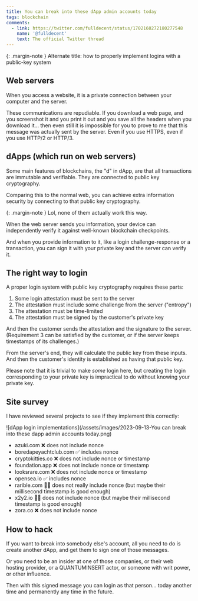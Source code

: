```yaml
---
title: You can break into these dApp admin accounts today
tags: blockchain
comments:
  - link: https://twitter.com/fulldecent/status/1702160272180277548
    name: '@fulldecent'
    text: The official Twitter thread
---
```


{: .margin-note }
Alternate title: how to properly implement logins with a public-key system

## Web servers

When you access a website, it is a private connection between your computer and the server.

These communications are repudiable. If you download a web page, and you screenshot it and you print it out and you save all the headers when you download it... then even still it is impossible for you to prove to me that this message was actually sent by the server. Even if you use HTTPS, even if you use HTTP/2 or HTTP/3.

## dApps (which run on web servers)

Some main features of blockchains, the "d" in dApp, are that all transactions are immutable and verifiable. They are connected to public key cryptography.

Comparing this to the normal web, you can achieve extra information security by connecting to that public key cryptography.

{: .margin-note }
Lol, none of them actually work this way.

When the web server sends you information, your device can independently verify it against well-known blockchain checkpoints.

And when you provide information to it, like a login challenge-response or a transaction, you can sign it with your private key and the server can verify it.

## The right way to login

A proper login system with public key cryptography requires these parts:

1. Some login attestation must be sent to the server
2. The attestation must include some challenge from the server ("entropy")
3. The attestation must be time-limited
4. The attestation must be signed by the customer's private key

And then the customer sends the attestation and the signature to the server. (Requirement 3 can be satisfied by the customer, or if the server keeps timestamps of its challenges.)

From the server's end, they will calculate the public key from these inputs. And then the customer's identity is established as having that public key.

Please note that it is trivial to make *some* login here, but creating the login corresponding to your private key is impractical to do without knowing your private key.

## Site survey

I have reviewed several projects to see if they implement this correctly:

![dApp login implementations](/assets/images/2023-09-13-You can break into these dapp admin accounts today.png)

- azuki.com ❌ does not include nonce
- boredapeyachtclub.com ✅ includes nonce
- cryptokitties.co ❌ does not include nonce or timestamp
- foundation.app ❌ does not include nonce or timestamp
- looksrare.com ❌ does not include nonce or timestamp
- opensea.io ✅ includes nonce
- rarible.com 🤷‍♂ does not really include nonce (but maybe their millisecond timestamp is good enough)
- x2y2.io 🤷‍♀ does not include nonce (but maybe their millisecond timestamp is good enough)
- zora.co ❌ does not include nonce

## How to hack

If you want to break into somebody else's account, all you need to do is create another dApp, and get them to sign one of those messages.

Or you need to be an insider at one of those companies, or their web hosting provider, or a QUANTUMINSERT actor, or someone with writ power, or other influence.

Then with this signed message you can login as that person... today another time and permanently any time in the future.